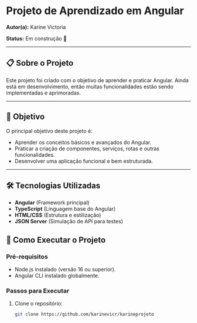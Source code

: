 # Projeto de Aprendizado em Angular

**Autor(a):** Karine Victoria

**Status:** Em construção 🚧

---

## 📋 Sobre o Projeto

Este projeto foi criado com o objetivo de aprender e praticar Angular. Ainda está em desenvolvimento, então muitas funcionalidades estão sendo implementadas e aprimoradas.

---

## 🎯 Objetivo

O principal objetivo deste projeto é:
- Aprender os conceitos básicos e avançados do Angular.
- Praticar a criação de componentes, serviços, rotas e outras funcionalidades.
- Desenvolver uma aplicação funcional e bem estruturada.

---

## 🛠️ Tecnologias Utilizadas

- **Angular** (Framework principal)
- **TypeScript** (Linguagem base do Angular)
- **HTML/CSS** (Estrutura e estilização)
- **JSON Server** (Simulação de API para testes)

## 🚀 Como Executar o Projeto

### Pré-requisitos

- Node.js instalado (versão 16 ou superior).
- Angular CLI instalado globalmente.

### Passos para Executar

1. Clone o repositório:
   ```bash
   git clone https://github.com/karinevicr/karineprojeto